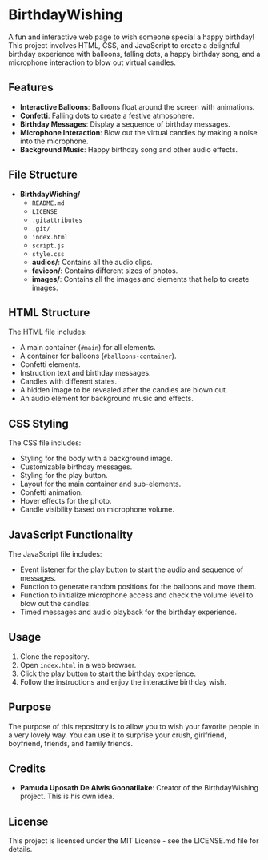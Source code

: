 # BirthdayWishing

A fun and interactive web page to wish someone special a happy birthday! This project involves HTML, CSS, and JavaScript to create a delightful birthday experience with balloons, falling dots, a happy birthday song, and a microphone interaction to blow out virtual candles.

## Features

- **Interactive Balloons**: Balloons float around the screen with animations.
- **Confetti**: Falling dots to create a festive atmosphere.
- **Birthday Messages**: Display a sequence of birthday messages.
- **Microphone Interaction**: Blow out the virtual candles by making a noise into the microphone.
- **Background Music**: Happy birthday song and other audio effects.

## File Structure

- **BirthdayWishing/**
  - `README.md`
  - `LICENSE`
  - `.gitattributes`
  - `.git/`
  - `index.html`
  - `script.js`
  - `style.css`
  - **audios/**: Contains all the audio clips.
  - **favicon/**: Contains different sizes of photos.
  - **images/**: Contains all the images and elements that help to create images.

## HTML Structure

The HTML file includes:
- A main container (`#main`) for all elements.
- A container for balloons (`#balloons-container`).
- Confetti elements.
- Instruction text and birthday messages.
- Candles with different states.
- A hidden image to be revealed after the candles are blown out.
- An audio element for background music and effects.

## CSS Styling

The CSS file includes:
- Styling for the body with a background image.
- Customizable birthday messages.
- Styling for the play button.
- Layout for the main container and sub-elements.
- Confetti animation.
- Hover effects for the photo.
- Candle visibility based on microphone volume.

## JavaScript Functionality

The JavaScript file includes:
- Event listener for the play button to start the audio and sequence of messages.
- Function to generate random positions for the balloons and move them.
- Function to initialize microphone access and check the volume level to blow out the candles.
- Timed messages and audio playback for the birthday experience.

## Usage

1. Clone the repository.
2. Open `index.html` in a web browser.
3. Click the play button to start the birthday experience.
4. Follow the instructions and enjoy the interactive birthday wish.

## Purpose

The purpose of this repository is to allow you to wish your favorite people in a very lovely way. You can use it to surprise your crush, girlfriend, boyfriend, friends, and family friends.

## Credits

- **Pamuda Uposath De Alwis Goonatilake**: Creator of the BirthdayWishing project. This is his own idea.

## License

This project is licensed under the MIT License - see the LICENSE.md file for details.
